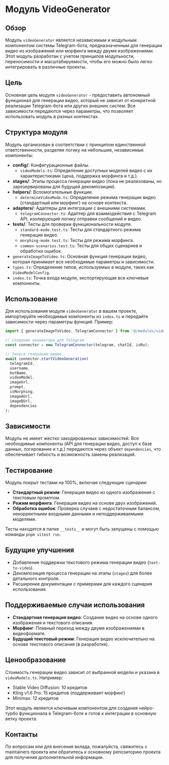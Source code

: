 # Модуль VideoGenerator

## Обзор

Модуль `videoGenerator` является независимым и модульным компонентом системы Telegram-бота, предназначенным для генерации видео из изображений или морфинга между двумя изображениями. Этот модуль разработан с учетом принципов модульности, переносимости и масштабируемости, чтобы его можно было легко интегрировать в различные проекты.

## Цель

Основная цель модуля `videoGenerator` - предоставить автономный функционал для генерации видео, который не зависит от конкретной реализации Telegram-бота или других внешних систем. Все зависимости передаются через параметры, что позволяет использовать модуль в разных контекстах.

## Структура модуля

Модуль организован в соответствии с принципом единственной ответственности, разделяя логику на небольшие, независимые компоненты:

- **config/**: Конфигурационные файлы.
  - `videoModels.ts`: Определение доступных моделей видео с их характеристиками (цена, поддержка морфинга и т.д.).
- **stages/**: Этапы процесса генерации видео (пока не реализованы, но зарезервированы для будущей декомпозиции).
- **helpers/**: Вспомогательные функции.
  - `determineVideoMode.ts`: Определение режима генерации видео (стандартный или морфинг) на основе контекста.
- **adapters/**: Адаптеры для интеграции с внешними системами.
  - `telegramConnector.ts`: Адаптер для взаимодействия с Telegram API, изолирующий логику отправки сообщений и видео.
- **__tests__/**: Тесты для проверки функциональности модуля.
  - `standard-mode.test.ts`: Тесты для стандартного режима генерации видео.
  - `morphing-mode.test.ts`: Тесты для режима морфинга.
  - `common-scenarios.test.ts`: Тесты для общих сценариев и обработки ошибок.
- `generateImageToVideo.ts`: Основная функция генерации видео, которая принимает все необходимые параметры и зависимости.
- `types.ts`: Определение типов, используемых в модуле, таких как `VideoModelConfig`.
- `index.ts`: Точка входа модуля, экспортирующая все ключевые компоненты.

## Использование

Для использования модуля `videoGenerator` в вашем проекте, импортируйте необходимые компоненты из `index.ts` и передайте зависимости через параметры функций. Пример:

```typescript
import { generateImageToVideo, TelegramConnector } from '@/modules/videoGenerator';

// Создание коннектора для Telegram
const connector = new TelegramConnector(telegram, chatId, isRu);

// Запуск генерации видео
await connector.startVideoGeneration(
  telegramId,
  username,
  botName,
  videoModel,
  imageUrl,
  prompt,
  isMorphing,
  imageAUrl,
  imageBUrl,
  dependencies
);
```

## Зависимости

Модуль не имеет жестко закодированных зависимостей. Все необходимые компоненты (API для генерации видео, доступ к базе данных, логирование и т.д.) передаются через объект `dependencies`, что обеспечивает гибкость и возможность замены реализаций.

## Тестирование

Модуль покрыт тестами на 100%, включая следующие сценарии:
- **Стандартный режим**: Генерация видео из одного изображения с текстовым промптом.
- **Режим морфинга**: Генерация видео на основе двух изображений.
- **Обработка ошибок**: Проверка случаев с недостаточным балансом, некорректными входными данными и неподдерживаемыми моделями.

Тесты находятся в папке `__tests__` и могут быть запущены с помощью команды `pnpm vitest run`.

## Будущие улучшения

- Добавление поддержки текстового режима генерации видео (`text-to-video`).
- Декомпозиция процесса генерации на этапы (`stages`) для более детального контроля.
- Расширение документации с примерами для каждого сценария использования.

## Поддерживаемые случаи использования

- **Стандартная генерация видео**: Создание видео на основе одного изображения и текстового описания.
- **Морфинг**: Плавный переход между двумя изображениями в видеоформате.
- **Будущий текстовый режим**: Генерация видео исключительно на основе текстового описания (в разработке).

## Ценообразование

Стоимость генерации видео зависит от выбранной модели и указана в `videoModels.ts`. Например:
- Stable Video Diffusion: 10 кредитов
- Kling v1.6 Pro: 15 кредитов (поддерживает морфинг)
- Minimax: 12 кредитов

Этот модуль является ключевым компонентом для создания нейро-турбо функционала в Telegram-боте и готов к интеграции в основную ветку проекта.

## Контакты

По вопросам или для внесения вклада, пожалуйста, свяжитесь с maintainers проекта или обратитесь к основному репозиторию проекта для получения дополнительной информации. 